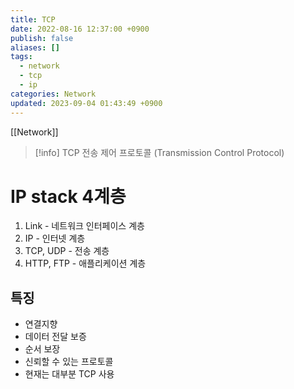 ```yaml
---
title: TCP
date: 2022-08-16 12:37:00 +0900
publish: false
aliases: []
tags:
  - network
  - tcp
  - ip
categories: Network
updated: 2023-09-04 01:43:49 +0900
---
```


[[Network]]

> [!info] TCP
> 전송 제어 프로토콜 (Transmission Control Protocol)

# IP stack 4계층

1. Link - 네트워크 인터페이스 계층
2. IP - 인터넷 계층
3. TCP, UDP - 전송 계층
4. HTTP, FTP - 애플리케이션 계층

## 특징

- 연결지향
- 데이터 전달 보증
- 순서 보장
- 신뢰할 수 있는 프로토콜
- 현재는 대부분 TCP 사용
